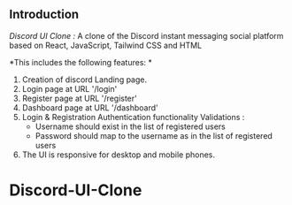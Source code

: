 
## Introduction


*Discord UI Clone :*
  A clone of the Discord instant messaging social platform based
  on React, JavaScript, Tailwind CSS and HTML

*This includes the following features:  *
   1. Creation of discord Landing page.
   2. Login page at URL '/login'
   3. Register page at URL '/register'
   4. Dashboard page at URL '/dashboard'
   5. Login & Registration Authentication functionality
      Validations : 
      - Username should exist in the list of registered users
      - Password should map to the username as in the list of registered users
   6. The UI is responsive for desktop and mobile phones.

# Discord-UI-Clone